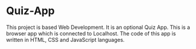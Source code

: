 # Quiz-App
This project is based Web Development. It is an optional Quiz App. This is a browser app which is connected to Localhost. The code of this app is written in HTML, CSS and JavaScript languages.
